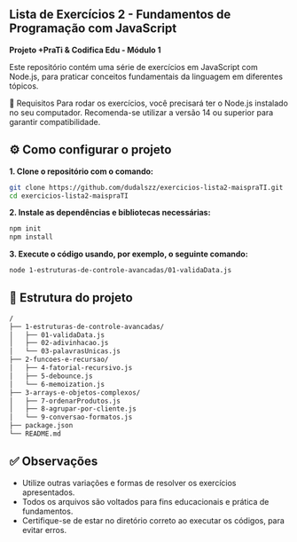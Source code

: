 ## Lista de Exercícios 2 - Fundamentos de Programação com JavaScript
**Projeto +PraTi & Codifica Edu - Módulo 1**

Este repositório contém uma série de exercícios em JavaScript com Node.js, para praticar conceitos fundamentais da linguagem em diferentes tópicos.

📌 Requisitos
Para rodar os exercícios, você precisará ter o Node.js instalado no seu computador.
Recomenda-se utilizar a versão 14 ou superior para garantir compatibilidade.


## ⚙️ Como configurar o projeto

  **1. Clone o repositório com o comando:**

```bash
git clone https://github.com/dudalszz/exercicios-lista2-maispraTI.git
cd exercicios-lista2-maispraTI
```

 **2. Instale as dependências e bibliotecas necessárias:**
```bash
npm init
npm install
```
  **3. Execute o código usando, por exemplo, o seguinte comando:**
```bash
node 1-estruturas-de-controle-avancadas/01-validaData.js
```
## 📁 Estrutura do projeto
```bash
/
├── 1-estruturas-de-controle-avancadas/
│   ├── 01-validaData.js
│   ├── 02-adivinhacao.js
│   └── 03-palavrasUnicas.js
├── 2-funcoes-e-recursao/
│   ├── 4-fatorial-recursivo.js
│   ├── 5-debounce.js
│   └── 6-memoization.js
├── 3-arrays-e-objetos-complexos/
│   ├── 7-ordenarProdutos.js
│   ├── 8-agrupar-por-cliente.js
│   └── 9-conversao-formatos.js
├── package.json
└── README.md
```

## ✅ **Observações**

- Utilize outras variações e formas de resolver os exercícios apresentados.
- Todos os arquivos são voltados para fins educacionais e prática de fundamentos.
- Certifique-se de estar no diretório correto ao executar os códigos, para evitar erros.

